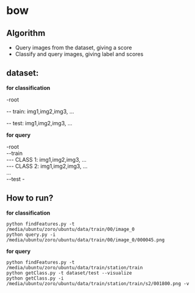 # bow
## Algorithm
- Query images from the dataset, giving a score
- Classify and query images, giving label and scores
## dataset: 
**for classification**

-root

  -- train: img1,img2,img3, ...
  
  -- test: img1,img2,img3, ...

**for query**

-root <br>
  --train <br>
       --- CLASS 1: img1,img2,img3, ... <br>
       --- CLASS 2: img1,img2,img3, ...<br>
       ... <br>
   --test - <br>
## How to run?
**for classification**
```
python findFeatures.py -t /media/ubuntu/zoro/ubuntu/data/train/00/image_0
python query.py -i /media/ubuntu/zoro/ubuntu/data/train/00/image_0/000045.png
```
**for query**

```
python findFeatures.py -t /media/ubuntu/zoro/ubuntu/data/train/station/train
python getClass.py -t dataset/test --visualize
python getClass.py -i /media/ubuntu/zoro/ubuntu/data/train/station/train/s2/001800.png -v
```
